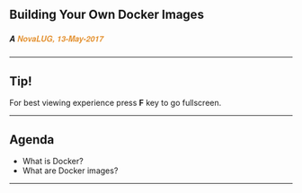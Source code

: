 ## Building Your Own Docker Images
##### <span style="font-family:Helvetica Neue; font-weight:bold">A <span style="color:#e49436">NovaLUG, 13-May-2017</span>

---

## Tip!
For best viewing experience press **F** key to go fullscreen.

---

## Agenda

* What is Docker?
* What are Docker images?

---
